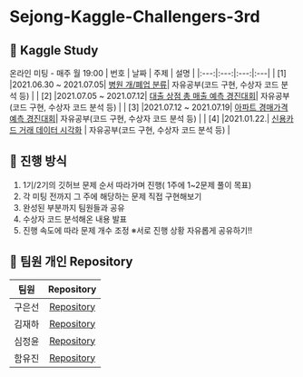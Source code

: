 # Sejong-Kaggle-Challengers-3rd
## 📌 Kaggle Study 
온라인 미팅 - 매주 월 19:00
| 번호 | 날짜 | 주제 | 설명 |
|:---:|:---:|:---:|:---|
| [1] |2021.06.30 ~ 2021.07.05| [병원 개/폐업 분류](https://dacon.io/competitions/official/9565/overview/)| 자유공부(코드 구현, 수상자 코드 분석 등) |
| [2] |2021.07.05 ~ 2021.07.12| [대출 상점 총 매출 예측 경진대회](https://dacon.io/competitions/official/136/overview/description/)| 자유공부(코드 구현, 수상자 코드 분석 등) |
| [3] |2021.07.12 ~ 2021.07.19| [아파트 경매가격 예측 경진대회](https://dacon.io/competitions/official/17801/overview/description/)| 자유공부(코드 구현, 수상자 코드 분석 등) |
| [4] |2021.01.22.| [신용카드 거래 데이터 시각화](https://dacon.io/competitions/official/42473/overview/) | 자유공부(코드 구현, 수상자 코드 분석 등) |

## 📌 진행 방식 
1. 1기/2기의 깃허브 문제 순서 따라가며 진행( 1주에 1~2문제 풀이 목표)
2. 각 미팅 전까지 그 주에 해당하는 문제 직접 구현해보기
3. 완성된 부분까지 팀원들과 공유
4. 수상자 코드 분석해온 내용 발표
5. 진행 속도에 따라 문제 개수 조정
※서로 진행 상황 자유롭게 공유하기!!

## 📌 팀원 개인 Repository
| 팀원 | Repository |
| :--------: | :--------: |
| 구은선 |[Repository](https://github.com/Sejong-Kaggle-Challengers-3rd/EunseonGu)|
| 김재하 |[Repository](https://github.com/Sejong-Kaggle-Challengers-3rd/JaehaKim)|
| 심정윤 |[Repository](https://github.com/Sejong-Kaggle-Challengers-3rd/JeongYoon_Shim)|
| 함유진 |[Repository](https://github.com/Sejong-Kaggle-Challengers-3rd/YujinHam)|
